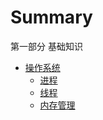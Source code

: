 # Summary

第一部分 基础知识

* [操作系统](basis/os/README.md)
    * [进程](basis/os/process.md)
    * [线程](basis/os/thread.md)
    * [内存管理](basis/os/memory.md)
